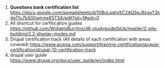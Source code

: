 1. **Questions bank certification list**
https://docs.google.com/spreadsheets/d/10BoLpdrqSC2AQSeJ8zgxT2kdgTfu7bS00wjrmxK5TSA/edit?pli=1#gid=0
2. All shortcut for cerfitication guides
 https://github.com/WidgetsBurritos/d8-studyguide/blob/master/2-site-building/2.2-display-modes.md
3. Drupal certification track (All details of each certification with areas covered)
https://www.acquia.com/support/training-certification/acquia-certification/drupal-10-certification-track
4. drupal user guide
https://www.drupal.org/docs/user_guide/en/index.html
